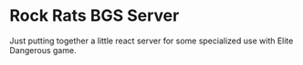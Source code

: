 Rock Rats BGS Server
====================

Just putting together a little react server for some specialized use with Elite Dangerous game.
